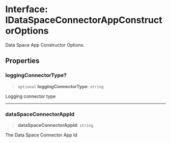 # Interface: IDataSpaceConnectorAppConstructorOptions

Data Space App Constructor Options.

## Properties

### loggingConnectorType?

> `optional` **loggingConnectorType**: `string`

Logging connector type

***

### dataSpaceConnectorAppId

> **dataSpaceConnectorAppId**: `string`

The Data Space Connector App Id
